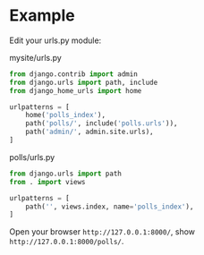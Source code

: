 # Example
Edit your urls.py module:

mysite/urls.py
```python
from django.contrib import admin
from django.urls import path, include
from django_home_urls import home

urlpatterns = [
    home('polls_index'),
    path('polls/', include('polls.urls')),
    path('admin/', admin.site.urls),
]
```

polls/urls.py
```python
from django.urls import path
from . import views

urlpatterns = [
    path('', views.index, name='polls_index'),
]

```

Open your browser `http://127.0.0.1:8000/`, show `http://127.0.0.1:8000/polls/`.
